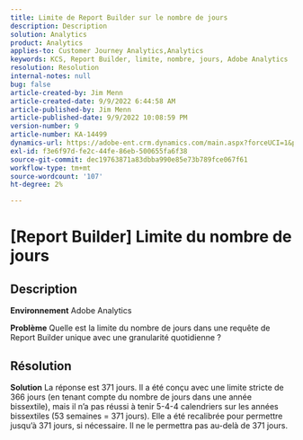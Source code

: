```yaml
---
title: Limite de Report Builder sur le nombre de jours
description: Description
solution: Analytics
product: Analytics
applies-to: Customer Journey Analytics,Analytics
keywords: KCS, Report Builder, limite, nombre, jours, Adobe Analytics
resolution: Resolution
internal-notes: null
bug: false
article-created-by: Jim Menn
article-created-date: 9/9/2022 6:44:58 AM
article-published-by: Jim Menn
article-published-date: 9/9/2022 10:08:59 PM
version-number: 9
article-number: KA-14499
dynamics-url: https://adobe-ent.crm.dynamics.com/main.aspx?forceUCI=1&pagetype=entityrecord&etn=knowledgearticle&id=fcd64fe9-0a30-ed11-9db1-0022480866ad
exl-id: f3e6f97d-fe2c-44fe-86eb-500655fa6f38
source-git-commit: dec19763871a83dbba990e85e73b789fce067f61
workflow-type: tm+mt
source-wordcount: '107'
ht-degree: 2%

---
```


# [Report Builder] Limite du nombre de jours

## Description


<b>Environnement</b>
Adobe Analytics

<b>Problème</b>
Quelle est la limite du nombre de jours dans une requête de Report Builder unique avec une granularité quotidienne ?


## Résolution


<b>Solution</b>
La réponse est 371 jours.
Il a été conçu avec une limite stricte de 366 jours (en tenant compte du nombre de jours dans une année bissextile), mais il n’a pas réussi à tenir 5-4-4 calendriers sur les années bissextiles (53 semaines = 371 jours).
Elle a été recalibrée pour permettre jusqu’à 371 jours, si nécessaire.
Il ne le permettra pas au-delà de 371 jours.
